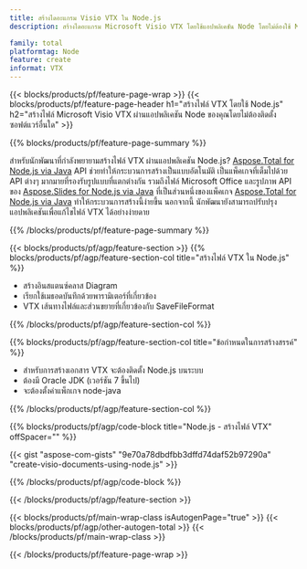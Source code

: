 ```yaml
---
title: สร้างไดอะแกรม Visio VTX ใน Node.js
description: สร้างไดอะแกรม Microsoft Visio VTX โดยใช้แอปพลิเคชัน Node โดยไม่ต้องใช้ Microsoft Office 

family: total
platformtag: Node
feature: create
informat: VTX
---
```

{{< blocks/products/pf/feature-page-wrap >}}
{{< blocks/products/pf/feature-page-header h1="สร้างไฟล์ VTX โดยใช้ Node.js" h2="สร้างไฟล์ Microsoft Visio VTX ผ่านแอปพลิเคชัน Node ของคุณโดยไม่ต้องติดตั้งซอฟต์แวร์อื่นใด" >}}

{{% blocks/products/pf/feature-page-summary %}}

สำหรับนักพัฒนาที่กำลังพยายามสร้างไฟล์ VTX ผ่านแอปพลิเคชัน Node.js? [Aspose.Total for Node.js via Java](https://products.aspose.com/total/th/nodejs-java/) API ช่วยทำให้กระบวนการสร้างเป็นแบบอัตโนมัติ เป็นแพ็คเกจที่เต็มไปด้วย API ต่างๆ มากมายที่รองรับรูปแบบที่แตกต่างกัน รวมถึงไฟล์ Microsoft Office และรูปภาพ API ของ [Aspose.Slides for Node.js via Java](https://products.aspose.com/slides/th/nodejs-java/) ที่เป็นส่วนหนึ่งของแพ็คเกจ [Aspose.Total for Node.js via Java](https://products.aspose.com/total/th/nodejs-java/) ทำให้กระบวนการสร้างนี้ง่ายขึ้น นอกจากนี้ นักพัฒนายังสามารถปรับปรุงแอปพลิเคชันเพื่อแก้ไขไฟล์ VTX ได้อย่างง่ายดาย 

{{% /blocks/products/pf/feature-page-summary %}}

{{< blocks/products/pf/agp/feature-section >}}
{{% blocks/products/pf/agp/feature-section-col title="สร้างไฟล์ VTX ใน Node.js" %}}

- สร้างอินสแตนซ์คลาส Diagram
- เรียกใช้เมธอดบันทึกด้วยพารามิเตอร์ที่เกี่ยวข้อง
- VTX เส้นทางไฟล์และส่วนขยายที่เกี่ยวข้องกับ SaveFileFormat

{{% /blocks/products/pf/agp/feature-section-col %}}

{{% blocks/products/pf/agp/feature-section-col title="ข้อกำหนดในการสร้างสรรค์" %}}

- สำหรับการสร้างเอกสาร VTX จะต้องติดตั้ง Node.js บนระบบ
- ต้องมี Oracle JDK (เวอร์ชัน 7 ขึ้นไป)
- จะต้องตั้งค่าแพ็กเกจ node-java

{{% /blocks/products/pf/agp/feature-section-col %}}

{{% blocks/products/pf/agp/code-block title="Node.js - สร้างไฟล์ VTX" offSpacer="" %}}

{{< gist "aspose-com-gists" "9e70a78dbdfbb3dffd74daf52b97290a" "create-visio-documents-using-node.js" >}}

{{% /blocks/products/pf/agp/code-block %}}

{{< /blocks/products/pf/agp/feature-section >}}

{{< blocks/products/pf/main-wrap-class isAutogenPage="true" >}}
{{< blocks/products/pf/agp/other-autogen-total >}}
{{< /blocks/products/pf/main-wrap-class >}}

{{< /blocks/products/pf/feature-page-wrap >}}
